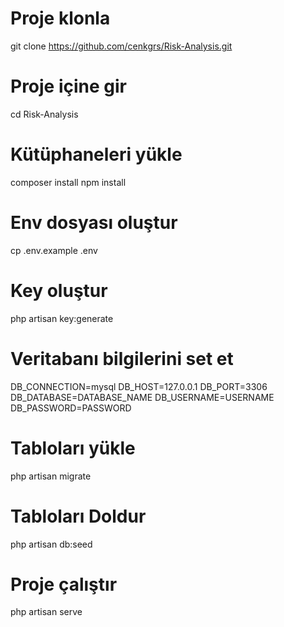 # Proje klonla
git clone https://github.com/cenkgrs/Risk-Analysis.git

# Proje içine gir
cd Risk-Analysis

# Kütüphaneleri yükle
composer install
npm install

# Env dosyası oluştur
cp .env.example .env

# Key oluştur
php artisan key:generate

# Veritabanı bilgilerini set et
DB_CONNECTION=mysql
DB_HOST=127.0.0.1
DB_PORT=3306
DB_DATABASE=DATABASE_NAME
DB_USERNAME=USERNAME
DB_PASSWORD=PASSWORD

# Tabloları yükle
php artisan migrate

# Tabloları Doldur
php artisan db:seed

# Proje çalıştır
php artisan serve